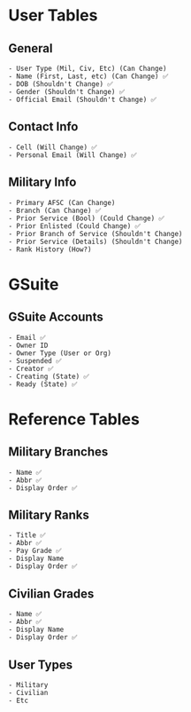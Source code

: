 # User Tables

## General

    - User Type (Mil, Civ, Etc) (Can Change)
    - Name (First, Last, etc) (Can Change) ✅
    - DOB (Shouldn't Change) ✅
    - Gender (Shouldn't Change) ✅
    - Official Email (Shouldn't Change) ✅

## Contact Info

    - Cell (Will Change) ✅
    - Personal Email (Will Change) ✅

## Military Info

    - Primary AFSC (Can Change)
    - Branch (Can Change) ✅
    - Prior Service (Bool) (Could Change) ✅
    - Prior Enlisted (Could Change) ✅
    - Prior Branch of Service (Shouldn't Change)
    - Prior Service (Details) (Shouldn't Change)
    - Rank History (How?)

# GSuite

## GSuite Accounts

    - Email ✅
    - Owner ID
    - Owner Type (User or Org)
    - Suspended ✅
    - Creator ✅
    - Creating (State) ✅
    - Ready (State) ✅

# Reference Tables

## Military Branches

    - Name ✅
    - Abbr ✅
    - Display Order ✅

## Military Ranks

    - Title ✅
    - Abbr ✅
    - Pay Grade ✅
    - Display Name
    - Display Order ✅

## Civilian Grades

    - Name ✅
    - Abbr ✅
    - Display Name
    - Display Order ✅

## User Types

    - Military
    - Civilian
    - Etc

